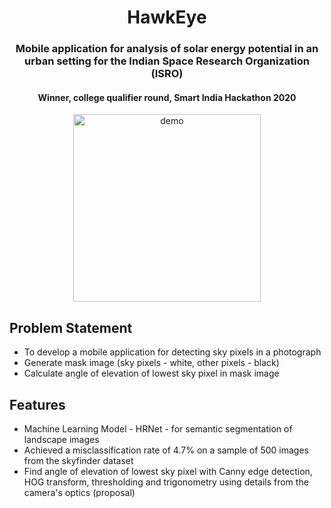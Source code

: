 <h1 align="center">HawkEye</h1>
<h3 align="center">Mobile application for analysis of solar energy potential in an urban setting for the Indian Space Research Organization (ISRO)</h3>
<h4 align="center">Winner, college qualifier round, Smart India Hackathon 2020</h4>
<p align="center">
<img width=300px src="demo.gif" alt="demo">
</p>

## Problem Statement
* To develop a mobile application for detecting sky pixels in a photograph
* Generate mask image (sky pixels - white, other pixels - black)
* Calculate angle of elevation of lowest sky pixel in mask image

## Features
* Machine Learning Model - HRNet - for semantic segmentation of landscape images
* Achieved a misclassification rate of 4.7% on a sample of 500 images from the skyfinder dataset
* Find angle of elevation of lowest sky pixel with Canny edge detection, HOG transform, thresholding and trigonometry using details from the camera's optics (proposal)

